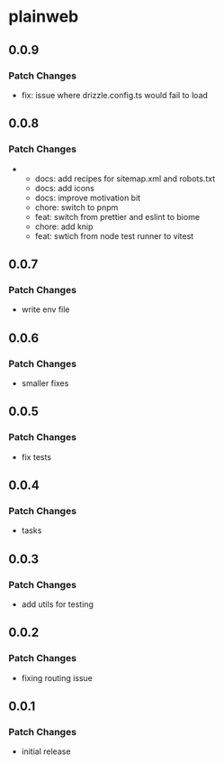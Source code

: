 # plainweb

## 0.0.9

### Patch Changes

- fix: issue where drizzle.config.ts would fail to load

## 0.0.8

### Patch Changes

- - docs: add recipes for sitemap.xml and robots.txt
  - docs: add icons
  - docs: improve motivation bit
  - chore: switch to pnpm
  - feat: switch from prettier and eslint to biome
  - chore: add knip
  - feat: swtich from node test runner to vitest

## 0.0.7

### Patch Changes

- write env file

## 0.0.6

### Patch Changes

- smaller fixes

## 0.0.5

### Patch Changes

- fix tests

## 0.0.4

### Patch Changes

- tasks

## 0.0.3

### Patch Changes

- add utils for testing

## 0.0.2

### Patch Changes

- fixing routing issue

## 0.0.1

### Patch Changes

- initial release
